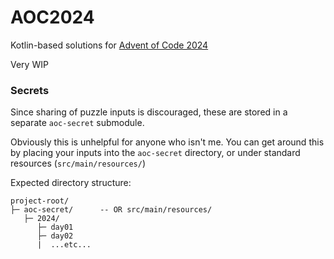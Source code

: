 # AOC2024

Kotlin-based solutions for [Advent of Code 2024](https://adventofcode.com/2024)

Very WIP


### Secrets

Since sharing of puzzle inputs is discouraged, these are stored in a separate `aoc-secret` submodule.

Obviously this is unhelpful for anyone who isn't me. You can get around this by placing your inputs into the
`aoc-secret` directory, or under standard resources (`src/main/resources/`)

Expected directory structure:
```
project-root/
├─ aoc-secret/      -- OR src/main/resources/
   ├─ 2024/
      ├─ day01
      ├─ day02
      |  ...etc...
```
